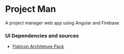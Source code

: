 # Project Man

A project manager web app using Angular and Firebase

### UI Dependencies and sources
 - [Flaticon Architeture Pack](https://www.flaticon.com/packs/architecture-2)